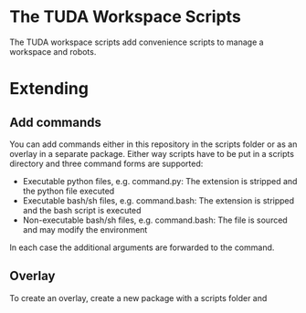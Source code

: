 # The TUDA Workspace Scripts

The TUDA workspace scripts add convenience scripts to manage a workspace and robots. 

# Extending
## Add commands

You can add commands either in this repository in the scripts folder or as an overlay in a separate package.
Either way scripts have to be put in a scripts directory and three command forms are supported:

* Executable python files, e.g. command.py: The extension is stripped and the python file executed
* Executable bash/sh files, e.g. command.bash: The extension is stripped and the bash script is executed 
* Non-executable bash/sh files, e.g. command.bash: The file is sourced and may modify the environment

In each case the additional arguments are forwarded to the command.

## Overlay

To create an overlay, create a new package with a scripts folder and
